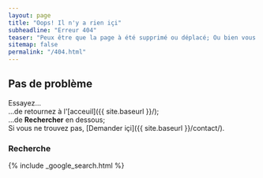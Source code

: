 ```yaml
---
layout: page
title: "Oops! Il n'y a rien içi"
subheadline: "Erreur 404"
teaser: "Peux être que la page à été supprimé ou déplacé; Ou bien vous avez mal écrit le lien ?"
sitemap: false
permalink: "/404.html"
---
```

## Pas de problème

Essayez...  
...de retournez à l'[acceuil]({{ site.baseurl }}/);  
...de **Rechercher** en dessous;  
Si vous ne trouvez pas, [Demander içi]({{ site.baseurl }}/contact/).

### Recherche

{% include _google_search.html %}
